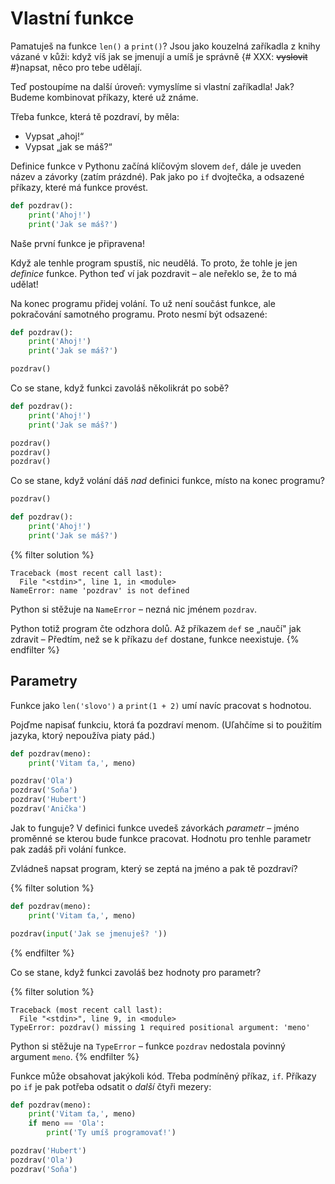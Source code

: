 # Vlastní funkce

Pamatuješ na funkce `len()` a `print()`?
Jsou jako kouzelná zaříkadla z knihy vázané v kůži: když víš jak se jmenují
a umíš je správně {# XXX: <s>vyslovit</s> #}napsat, něco pro tebe udělají.

Teď postoupíme na další úroveň: vymyslíme si vlastní zaříkadla!
Jak? Budeme kombinovat příkazy, které už známe.

Třeba funkce, která tě pozdraví, by měla:

* Vypsat „ahoj!“
* Vypsat „jak se máš?“

Definice funkce v Pythonu začíná klíčovým slovem `def`,
dále je uveden název a závorky (zatím prázdné).
Pak jako po `if` dvojtečka, a odsazené příkazy,
které má funkce provést.

```python
def pozdrav():
    print('Ahoj!')
    print('Jak se máš?')
```

Naše první funkce je připravena!

Když ale tenhle program spustíš, nic neudělá.
To proto, že tohle je jen *definice* funkce.
Python teď ví jak pozdravit – ale neřeklo se, že to má udělat!

Na konec programu přidej volání.
To už není součást funkce, ale pokračování samotného programu.
Proto nesmí být odsazené:

```python
def pozdrav():
    print('Ahoj!')
    print('Jak se máš?')

pozdrav()
```

Co se stane, když funkci zavoláš několikrát po sobě?

```python
def pozdrav():
    print('Ahoj!')
    print('Jak se máš?')

pozdrav()
pozdrav()
pozdrav()
```

Co se stane, když volání dáš *nad* definici funkce, místo na konec programu?

```python
pozdrav()

def pozdrav():
    print('Ahoj!')
    print('Jak se máš?')
```

{% filter solution %}
``` pycon
Traceback (most recent call last):
  File "<stdin>", line 1, in <module>
NameError: name 'pozdrav' is not defined
```

Python si stěžuje na `NameError` – nezná nic jménem `pozdrav`.

Python totiž program čte odzhora dolů.
Až příkazem `def` se „naučí" jak zdravit –
Předtím, než se k příkazu `def` dostane, funkce neexistuje.
{% endfilter %}

## Parametry

Funkce jako `len('slovo')` a `print(1 + 2)` umí navíc pracovat s hodnotou.

Pojďme napisať funkciu, ktorá ťa pozdraví menom.
(Uľahčíme si to použitím jazyka, ktorý nepoužíva piaty pád.)

```python
def pozdrav(meno):
    print('Vitam ťa,', meno)

pozdrav('Ola')
pozdrav('Soňa')
pozdrav('Hubert')
pozdrav('Anička')
```

Jak to funguje?
V definici funkce uvedeš závorkách *parametr* – jméno proměnné se kterou bude
funkce pracovat.
Hodnotu pro tenhle parametr pak zadáš při volání funkce.

Zvládneš napsat program, který se zeptá na jméno a pak tě pozdraví?

{% filter solution %}
```python
def pozdrav(meno):
    print('Vitam ťa,', meno)

pozdrav(input('Jak se jmenuješ? '))
```
{% endfilter %}

Co se stane, když funkci zavoláš bez hodnoty pro parametr?

{% filter solution %}
``` pycon
Traceback (most recent call last):
  File "<stdin>", line 9, in <module>
TypeError: pozdrav() missing 1 required positional argument: 'meno'
```

Python si stěžuje na `TypeError` – funkce `pozdrav` nedostala povinný
argument `meno`.
{% endfilter %}

Funkce může obsahovat jakýkoli kód.
Třeba podmíněný příkaz, `if`.
Příkazy po `if` je pak potřeba odsatit o *další* čtyři mezery:

```python
def pozdrav(meno):
    print('Vitam ťa,', meno)
    if meno == 'Ola':
        print('Ty umíš programovať!')

pozdrav('Hubert')
pozdrav('Ola')
pozdrav('Soňa')
```

